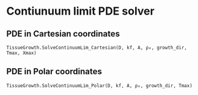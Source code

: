 # Contiunuum limit PDE solver

## PDE in Cartesian coordinates
```@docs
TissueGrowth.SolveContinuumLim_Cartesian(D, kf, A, ρ₀, growth_dir, Tmax, Xmax)
```

## PDE in Polar coordinates
```@docs
TissueGrowth.SolveContinuumLim_Polar(D, kf, A, ρ₀, growth_dir, Tmax)
```
